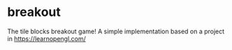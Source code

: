 # breakout
The tile blocks breakout game! A simple implementation based on a project in https://learnopengl.com/
